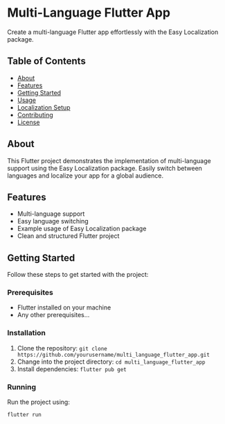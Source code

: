 # Multi-Language Flutter App

Create a multi-language Flutter app effortlessly with the Easy Localization package.

## Table of Contents
- [About](#about)
- [Features](#features)
- [Getting Started](#getting-started)
- [Usage](#usage)
- [Localization Setup](#localization-setup)
- [Contributing](#contributing)
- [License](#license)

## About

This Flutter project demonstrates the implementation of multi-language support using the Easy Localization package. Easily switch between languages and localize your app for a global audience.

## Features

- Multi-language support
- Easy language switching
- Example usage of Easy Localization package
- Clean and structured Flutter project

## Getting Started

Follow these steps to get started with the project:

### Prerequisites

- Flutter installed on your machine
- Any other prerequisites...

### Installation

1. Clone the repository: `git clone https://github.com/yourusername/multi_language_flutter_app.git`
2. Change into the project directory: `cd multi_language_flutter_app`
3. Install dependencies: `flutter pub get`

### Running

Run the project using:

```bash
flutter run

